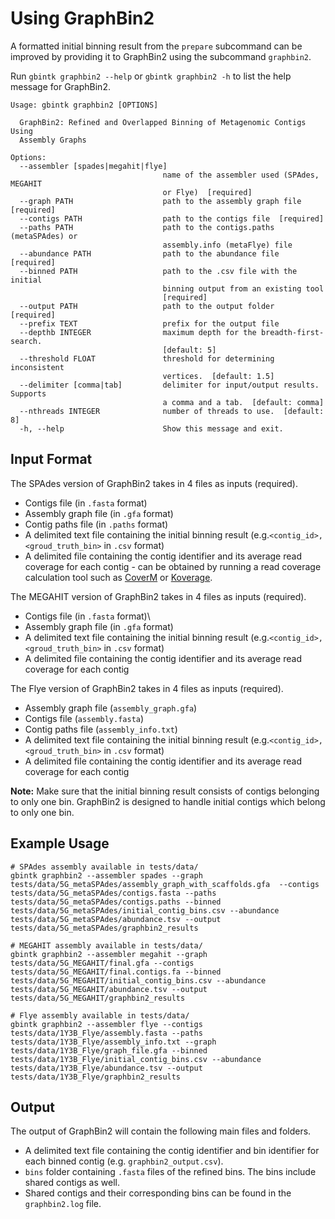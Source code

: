 # Using GraphBin2

A formatted initial binning result from the `prepare` subcommand can be improved by providing it to GraphBin2 using the subcommand `graphbin2`.

Run `gbintk graphbin2 --help` or `gbintk graphbin2 -h` to list the help message for GraphBin2.

```shell
Usage: gbintk graphbin2 [OPTIONS]

  GraphBin2: Refined and Overlapped Binning of Metagenomic Contigs Using
  Assembly Graphs

Options:
  --assembler [spades|megahit|flye]
                                  name of the assembler used (SPAdes, MEGAHIT
                                  or Flye)  [required]
  --graph PATH                    path to the assembly graph file  [required]
  --contigs PATH                  path to the contigs file  [required]
  --paths PATH                    path to the contigs.paths (metaSPAdes) or
                                  assembly.info (metaFlye) file
  --abundance PATH                path to the abundance file  [required]
  --binned PATH                   path to the .csv file with the initial
                                  binning output from an existing tool
                                  [required]
  --output PATH                   path to the output folder  [required]
  --prefix TEXT                   prefix for the output file
  --depthb INTEGER                maximum depth for the breadth-first-search.
                                  [default: 5]
  --threshold FLOAT               threshold for determining inconsistent
                                  vertices.  [default: 1.5]
  --delimiter [comma|tab]         delimiter for input/output results. Supports
                                  a comma and a tab.  [default: comma]
  --nthreads INTEGER              number of threads to use.  [default: 8]
  -h, --help                      Show this message and exit.
```


## Input Format

The SPAdes version of GraphBin2 takes in 4 files as inputs (required).

* Contigs file (in `.fasta` format)
* Assembly graph file (in `.gfa` format)
* Contig paths file (in `.paths` format)
* A delimited text file containing the initial binning result (e.g.`<contig_id>,<groud_truth_bin>` in `.csv` format)
* A delimited file containing the contig identifier and its average read coverage for each contig - can be obtained by running a read coverage calculation tool such as [CoverM](https://github.com/wwood/CoverM) or [Koverage](https://github.com/beardymcjohnface/Koverage).

The MEGAHIT version of GraphBin2 takes in 4 files as inputs (required).

* Contigs file (in `.fasta` format)\
* Assembly graph file (in `.gfa` format)
* A delimited text file containing the initial binning result (e.g.`<contig_id>,<groud_truth_bin>` in `.csv` format)
* A delimited file containing the contig identifier and its average read coverage for each contig

The Flye version of GraphBin2 takes in 4 files as inputs (required).

* Assembly graph file (`assembly_graph.gfa`)
* Contigs file (`assembly.fasta`)
* Contig paths file (`assembly_info.txt`)
* A delimited text file containing the initial binning result (e.g.`<contig_id>,<groud_truth_bin>` in `.csv` format)
* A delimited file containing the contig identifier and its average read coverage for each contig

**Note:** Make sure that the initial binning result consists of contigs belonging to only one bin. GraphBin2 is designed to handle initial contigs which belong to only one bin.


## Example Usage

```shell
# SPAdes assembly available in tests/data/
gbintk graphbin2 --assembler spades --graph tests/data/5G_metaSPAdes/assembly_graph_with_scaffolds.gfa  --contigs tests/data/5G_metaSPAdes/contigs.fasta --paths tests/data/5G_metaSPAdes/contigs.paths --binned tests/data/5G_metaSPAdes/initial_contig_bins.csv --abundance tests/data/5G_metaSPAdes/abundance.tsv --output tests/data/5G_metaSPAdes/graphbin2_results

# MEGAHIT assembly available in tests/data/
gbintk graphbin2 --assembler megahit --graph tests/data/5G_MEGAHIT/final.gfa --contigs tests/data/5G_MEGAHIT/final.contigs.fa --binned tests/data/5G_MEGAHIT/initial_contig_bins.csv --abundance tests/data/5G_MEGAHIT/abundance.tsv --output tests/data/5G_MEGAHIT/graphbin2_results

# Flye assembly available in tests/data/
gbintk graphbin2 --assembler flye --contigs tests/data/1Y3B_Flye/assembly.fasta --paths tests/data/1Y3B_Flye/assembly_info.txt --graph tests/data/1Y3B_Flye/graph_file.gfa --binned tests/data/1Y3B_Flye/initial_contig_bins.csv --abundance tests/data/1Y3B_Flye/abundance.tsv --output tests/data/1Y3B_Flye/graphbin2_results
```

## Output

The output of GraphBin2 will contain the following main files and folders.

* A delimited text file containing the contig identifier and bin identifier for each binned contig (e.g. `graphbin2_output.csv`).
* `bins` folder containing `.fasta` files of the refined bins. The bins include shared contigs as well.
* Shared contigs and their corresponding bins can be found in the `graphbin2.log` file.